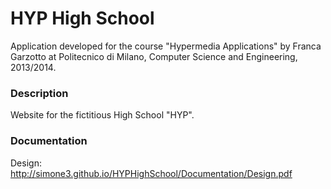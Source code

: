 # HYP High School

Application developed for the course "Hypermedia Applications" by Franca Garzotto at Politecnico di Milano, Computer Science and Engineering, 2013/2014.

### Description
Website for the fictitious High School "HYP".

### Documentation
Design: http://simone3.github.io/HYPHighSchool/Documentation/Design.pdf